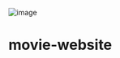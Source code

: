 ![image](https://github.com/user-attachments/assets/2a273481-0fb4-41a0-a29f-0c9457d76e98)
# movie-website
